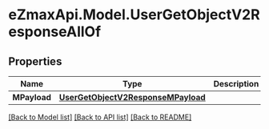 
# eZmaxApi.Model.UserGetObjectV2ResponseAllOf

## Properties

Name | Type | Description | Notes
------------ | ------------- | ------------- | -------------
**MPayload** | [**UserGetObjectV2ResponseMPayload**](UserGetObjectV2ResponseMPayload.md) |  | 

[[Back to Model list]](../README.md#documentation-for-models)
[[Back to API list]](../README.md#documentation-for-api-endpoints)
[[Back to README]](../README.md)

